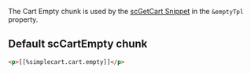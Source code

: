 The Cart Empty chunk is used by the [scGetCart Snippet](../Snippets/scGetCart) in the `&emptyTpl` property.

## Default scCartEmpty chunk

```` html
<p>[[%simplecart.cart.empty]]</p>
````
